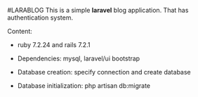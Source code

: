 #LARABLOG
This is a simple **laravel** blog application. That has authentication system.

Content:

* ruby 7.2.24 and rails 7.2.1

* Dependencies: mysql, laravel/ui bootstrap

* Database creation: specify connection and create database

* Database initialization: php artisan db:migrate
